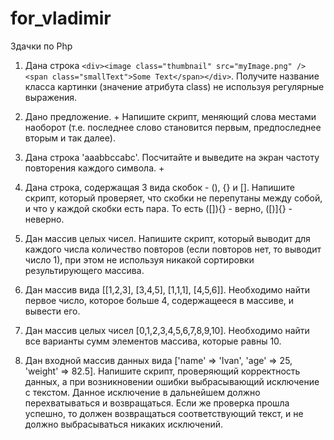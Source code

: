 # for_vladimir
Здачки по Php

1. Дана строка ```<div><image class="thumbnail" src="myImage.png" /><span class="smallText">Some Text</span></div>```. 
Получите название класса картинки (значение атрибута class) не используя регулярные выражения. 

2. Дано предложение. +
Напишите скрипт, меняющий слова местами наоборот (т.е. последнее слово становится первым, предпоследнее вторым и так далее).

3. Дана строка 'aaabbccabc'. Посчитайте и выведите на экран частоту повторения каждого символа. +

4. Дана строка, содержащая 3 вида скобок - (), {} и []. 
Напишите скрипт, который проверяет, что скобки не перепутаны между собой, 
и что у каждой скобки есть пара. То есть ([]){} - верно, ([)]{} - неверно.

5. Дан массив целых чисел. Напишите скрипт, который выводит для каждого числа количество повторов 
(если повторов нет, то выводит число 1), при этом не используя никакой сортировки результирующего массива. 

6. Дан массив вида [[1,2,3], [3,4,5], [1,1,1], [4,5,6]]. 
Необходимо найти первое число, которое больше 4, содержащееся в массиве, и вывести его.

7. Дан массив целых чисел [0,1,2,3,4,5,6,7,8,9,10]. 
Необходимо найти все варианты сумм элементов массива, которые равны 10. 

8. Дан входной массив данных вида ['name' => 'Ivan', 'age' => 25, 'weight' => 82.5]. 
Напишите скрипт, проверяющий корректность данных, а при возникновении ошибки выбрасывающий исключение с текстом. 
Данное исключение в дальнейшем должно перехватываться и возвращаться. Если же проверка прошла успешно, 
то должен возвращаться соответствующий текст, и не должно выбрасываться никаких исключений.
